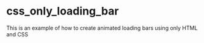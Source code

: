 # css_only_loading_bar
This is an example of how to create animated loading bars using only HTML and CSS
